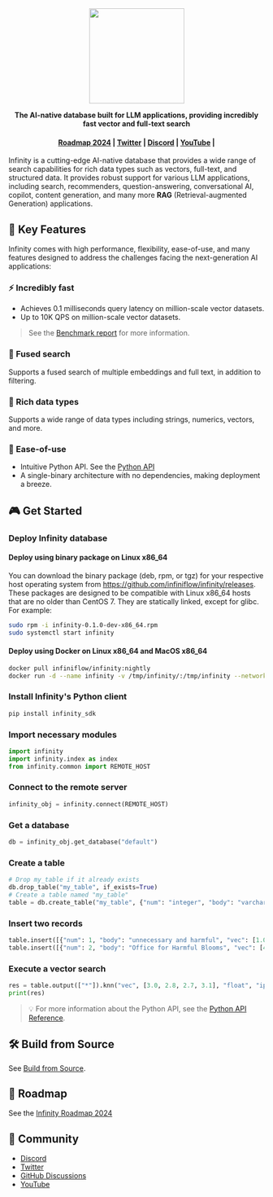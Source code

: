 
<div align="center">
  <img width="187" src="https://user-images.githubusercontent.com/93570324/234292265-889228a8-7a68-4e2d-b891-f75262410af1.png"/>
</div>

<p align="center">
    <b>The AI-native database built for LLM applications, providing incredibly fast vector and full-text search</b>
</p>

<h4 align="center">
  <a href="https://github.com/infiniflow/infinity/issues/338">Roadmap 2024</a> |
  <a href="https://twitter.com/infiniflowai">Twitter</a> |
  <a href="https://discord.gg/jEfRUwEYEV">Discord</a> |
  <a href="https://www.youtube.com/@InfiniFlow-AI">YouTube</a> |
</h4>


Infinity is a cutting-edge AI-native database that provides a wide range of search capabilities for rich data types such as vectors, full-text, and structured data. It provides robust support for various LLM applications, including search, recommenders, question-answering, conversational AI, copilot, content generation, and many more **RAG** (Retrieval-augmented Generation) applications.

## 🌟 Key Features

Infinity comes with high performance, flexibility, ease-of-use, and many features designed to address the challenges facing the next-generation AI applications:

### ⚡️ Incredibly fast

- Achieves 0.1 milliseconds query latency on million-scale vector datasets.
- Up to 10K QPS on million-scale vector datasets.

> See the [Benchmark report](./docs/benchmark.md) for more information.


### 🔮 Fused search

Supports a fused search of multiple embeddings and full text, in addition to filtering.

### 🍔 Rich data types

Supports a wide range of data types including strings, numerics, vectors, and more.

### 🎁 Ease-of-use

- Intuitive Python API. See the [Python API](docs/pysdk_api_reference.md)
- A single-binary architecture with no dependencies, making deployment a breeze.

## 🎮 Get Started

### Deploy Infinity database

#### Deploy using binary package on Linux x86_64

You can download the binary package (deb, rpm, or tgz) for your respective host operating system from https://github.com/infiniflow/infinity/releases. These packages are designed to be compatible with Linux x86_64 hosts that are no older than CentOS 7. They are statically linked, except for glibc. For example:

```bash
sudo rpm -i infinity-0.1.0-dev-x86_64.rpm
sudo systemctl start infinity
```

#### Deploy using Docker on Linux x86_64 and MacOS x86_64

```bash
docker pull infiniflow/infinity:nightly
docker run -d --name infinity -v /tmp/infinity/:/tmp/infinity --network=host infiniflow/infinity:nightly
```


### Install Infinity's Python client

```bash
pip install infinity_sdk 
```

### Import necessary modules

```python
import infinity
import infinity.index as index
from infinity.common import REMOTE_HOST
```



### Connect to the remote server

```python
infinity_obj = infinity.connect(REMOTE_HOST)
```


### Get a database

```python
db = infinity_obj.get_database("default")
```


### Create a table

```python
# Drop my_table if it already exists
db.drop_table("my_table", if_exists=True)
# Create a table named "my_table"
table = db.create_table("my_table", {"num": "integer", "body": "varchar", "vec": "vector, 4, float"}, None)
```


### Insert two records 

```python
table.insert([{"num": 1, "body": "unnecessary and harmful", "vec": [1.0, 1.2, 0.8, 0.9]}])
table.insert([{"num": 2, "body": "Office for Harmful Blooms", "vec": [4.0, 4.2, 4.3, 4.5]}])
```


### Execute a vector search

```python
res = table.output(["*"]).knn("vec", [3.0, 2.8, 2.7, 3.1], "float", "ip", 2).to_pl()
print(res)
```

> 💡 For more information about the Python API, see the [Python API Reference](docs/pysdk_api_reference.md).


## 🛠️ Build from Source

See [Build from Source](docs/build_from_source.md).

## 📜 Roadmap

See the [Infinity Roadmap 2024](https://github.com/infiniflow/infinity/issues/338)

## 🙌 Community

- [Discord](https://discord.gg/jEfRUwEYEV)
- [Twitter](https://twitter.com/infiniflowai)
- [GitHub Discussions](https://github.com/infiniflow/infinity/discussions)
- [YouTube](https://www.youtube.com/@InfiniFlow-AI)
